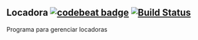 ## Locadora [![codebeat badge](https://codebeat.co/badges/502aad25-7dd2-48cc-963e-e731183d4a3b)](https://codebeat.co/projects/github-com-arthurjordao-locadora-master) [![Build Status](https://travis-ci.org/ArthurJordao/locadora.svg?branch=master)](https://travis-ci.org/ArthurJordao/locadora)
Programa para gerenciar locadoras